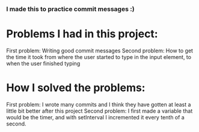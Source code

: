 ### I made this to practice commit messages :)

# Problems I had in this project:
First problem: Writing good commit messages
Second problem: How to get the time it took from where the user started to type in the input element, to when the user finished typing

# How I solved the problems:
First problem: I wrote many commits and I think they have gotten at least a little bit better after this project
Second problem: I first made a variable that would be the timer, and with setInterval I incremented it every tenth of a second.